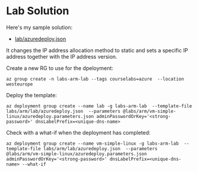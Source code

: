 # Lab Solution

Here's my sample solution: 
- [lab/azuredeploy.json](/labs/arm/lab/azuredeploy.json)

It changes the IP address allocation method to static and sets a specific IP address together with the IP address version.

Create a new RG to use for the dpeloyment:

```
az group create -n labs-arm-lab --tags courselabs=azure  --location westeurope
```

Deploy the template:

```
az deployment group create --name lab -g labs-arm-lab  --template-file labs/arm/lab/azuredeploy.json  --parameters @labs/arm/vm-simple-linux/azuredeploy.parameters.json adminPasswordOrKey='<strong-password>' dnsLabelPrefix=<unique-dns-name>
```

Check with a what-if when the deployment has completed:

```
az deployment group create --name vm-simple-linux -g labs-arm-lab  --template-file labs/arm/lab/azuredeploy.json  --parameters @labs/arm/vm-simple-linux/azuredeploy.parameters.json adminPasswordOrKey='<strong-password>' dnsLabelPrefix=<unique-dns-name> --what-if
```
